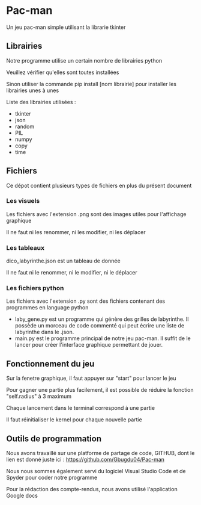 # Pac-man
Un jeu pac-man simple utilisant la librarie tkinter
## Librairies
Notre programme utilise un certain nombre de librairies python

Veuillez vérifier qu'elles sont toutes installées

Sinon utiliser la commande pip install [nom librairie] pour installer les librairies unes à unes

Liste des librairies utilisées :
 -  tkinter
 -  json
 -  random
 -  PIL
 -  numpy
 -  copy
 -  time
## Fichiers
Ce dépot contient plusieurs types de fichiers en plus du présent document 
### Les visuels
Les fichiers avec l'extension .png sont des images utiles pour l'affichage graphique

Il ne faut ni les renommer, ni les modifier, ni les déplacer
### Les tableaux
dico_labyrinthe.json est un tableau de donnée

Il ne faut ni le renommer, ni le modifier, ni le déplacer
### Les fichiers python
Les fichiers avec l'extension .py sont des fichiers contenant des programmes en language python

 - laby_gene.py est un programme qui génère des grilles de labyrinthe. Il possède un morceau de code commenté qui peut écrire une liste de labyrinthe dans le .json.
 - main.py est le programme principal de notre jeu pac-man. Il suffit de le lancer pour créer l'interface graphique permettant de jouer.

## Fonctionnement du jeu
Sur la fenetre graphique, il faut appuyer sur "start" pour lancer le jeu

Pour gagner une partie plus facilement, il est possible de réduire la fonction "self.radius" à 3 maximum

Chaque lancement dans le terminal correspond à une partie

Il faut réinitialiser le kernel pour chaque nouvelle partie

## Outils de programmation 

Nous avons travaillé sur une platforme de partage de code, GITHUB, dont le lien est donné juste ici : https://github.com/Gbugdu04/Pac-man 

Nous nous sommes également servi du logiciel Visual Studio Code et de Spyder pour coder notre programme 

Pour la rédaction des compte-rendus, nous avons utilisé l'application Google docs
